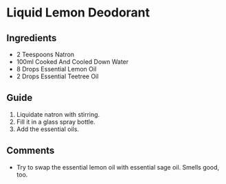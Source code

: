 # Liquid Lemon Deodorant

## Ingredients
* 2 Teespoons Natron
* 100ml Cooked And Cooled Down Water
* 8 Drops Essential Lemon Oil
* 2 Drops Essential Teetree Oil

## Guide
1. Liquidate natron with stirring.
2. Fill it in a glass spray bottle.
3. Add the essential oils.

## Comments
- Try to swap the essential lemon oil with essential sage oil. Smells good, too.
